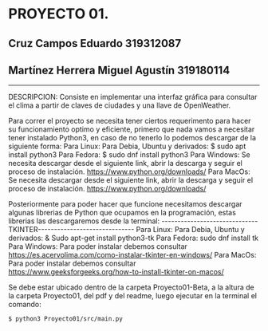 # PROYECTO 01.
## Cruz Campos Eduardo                          319312087
## Martínez Herrera Miguel Agustín              319180114

- - - -

DESCRIPCION:
Consiste en implementar una interfaz gráfica para consultar el clima a partir de claves de ciudades y una llave de OpenWeather.

Para correr el proyecto se necesita tener ciertos requerimento para hacer su funcionamiento optimo y eficiente, primero que nada vamos a necesitar tener instalado Python3, en caso de no tenerlo lo podemos descargar de la siguiente forma:
    Para Linux: 
        Para Debia, Ubuntu y derivados:
            $ sudo apt install python3
        Para Fedora:
            $ sudo dnf install python3
    Para Windows:
        Se necesita descargar desde el siguiente link, abrir la descarga y seguir el proceso de instalación.
        https://www.python.org/downloads/
    Para MacOs:
        Se necesita descargar desde el siguiente link, abrir la descarga y seguir el proceso de instalación.
        https://www.python.org/downloads/ 

Posteriormente para poder hacer que funcione necesitamos descargar algunas librerias de Python que ocupamos en la programación, estas librerias las descargaremos desde la terminal:
    ------------------------------TKINTER------------------------------
        Para Linux:
            Para Debia, Ubuntu y derivados: 
                & Sudo apt-get install python3-tk
            Para Fedora: 
                sudo dnf install tk
        Para Windows:
            Para poder instalar debemos consultar https://es.acervolima.com/como-instalar-tkinter-en-windows/
        Para MacOs:
            Para poder instalar debemos consultar https://www.geeksforgeeks.org/how-to-install-tkinter-on-macos/

Se debe estar ubicado dentro de la carpeta Proyecto01-Beta, a la altura de la carpeta Proyecto01, del pdf y del readme, luego ejecutar en la terminal el comando:

    $ python3 Proyecto01/src/main.py


